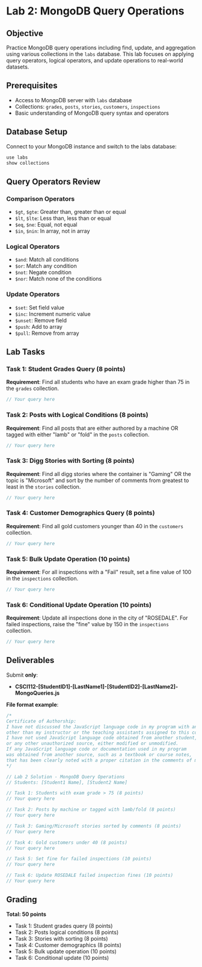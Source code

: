 # Lab 2: MongoDB Query Operations

## Objective
Practice MongoDB query operations including find, update, and aggregation using various collections in the `labs` database. This lab focuses on applying query operators, logical operators, and update operations to real-world datasets.

## Prerequisites
- Access to MongoDB server with `labs` database
- Collections: `grades`, `posts`, `stories`, `customers`, `inspections`
- Basic understanding of MongoDB query syntax and operators

## Database Setup
Connect to your MongoDB instance and switch to the labs database:
```js
use labs
show collections
```

## Query Operators Review

### Comparison Operators
- `$gt`, `$gte`: Greater than, greater than or equal
- `$lt`, `$lte`: Less than, less than or equal
- `$eq`, `$ne`: Equal, not equal
- `$in`, `$nin`: In array, not in array

### Logical Operators
- `$and`: Match all conditions
- `$or`: Match any condition
- `$not`: Negate condition
- `$nor`: Match none of the conditions

### Update Operators
- `$set`: Set field value
- `$inc`: Increment numeric value
- `$unset`: Remove field
- `$push`: Add to array
- `$pull`: Remove from array

## Lab Tasks

### Task 1: Student Grades Query (8 points)
**Requirement**: Find all students who have an exam grade higher than 75 in the `grades` collection.

```js
// Your query here
```

### Task 2: Posts with Logical Conditions (8 points)
**Requirement**: Find all posts that are either authored by a machine OR tagged with either "lamb" or "fold" in the `posts` collection.

```js
// Your query here
```

### Task 3: Digg Stories with Sorting (8 points)
**Requirement**: Find all digg stories where the container is "Gaming" OR the topic is "Microsoft" and sort by the number of comments from greatest to least in the `stories` collection.

```js
// Your query here
```

### Task 4: Customer Demographics Query (8 points)
**Requirement**: Find all gold customers younger than 40 in the `customers` collection.

```js
// Your query here
```

### Task 5: Bulk Update Operation (10 points)
**Requirement**: For all inspections with a "Fail" result, set a fine value of 100 in the `inspections` collection.

```js
// Your query here
```

### Task 6: Conditional Update Operation (10 points)
**Requirement**: Update all inspections done in the city of "ROSEDALE". For failed inspections, raise the "fine" value by 150 in the `inspections` collection.

```js
// Your query here
```

## Deliverables

Submit **only**:
- **CSCI112-[StudentID1]-[LastName1]-[StudentID2]-[LastName2]-MongoQueries.js**

**File format example**:
```javascript
/*
Certificate of Authorship:
I have not discussed the JavaScript language code in my program with anyone 
other than my instructor or the teaching assistants assigned to this course.
I have not used JavaScript language code obtained from another student, 
or any other unauthorized source, either modified or unmodified.
If any JavaScript language code or documentation used in my program 
was obtained from another source, such as a textbook or course notes, 
that has been clearly noted with a proper citation in the comments of my program.
*/

// Lab 2 Solution - MongoDB Query Operations
// Students: [Student1 Name], [Student2 Name]

// Task 1: Students with exam grade > 75 (8 points)
// Your query here

// Task 2: Posts by machine or tagged with lamb/fold (8 points)
// Your query here

// Task 3: Gaming/Microsoft stories sorted by comments (8 points)
// Your query here

// Task 4: Gold customers under 40 (8 points)
// Your query here

// Task 5: Set fine for failed inspections (10 points)
// Your query here

// Task 6: Update ROSEDALE failed inspection fines (10 points)
// Your query here
```

## Grading

**Total: 50 points**

- Task 1: Student grades query (8 points)
- Task 2: Posts logical conditions (8 points)
- Task 3: Stories with sorting (8 points)
- Task 4: Customer demographics (8 points)
- Task 5: Bulk update operation (10 points)
- Task 6: Conditional update (10 points)
